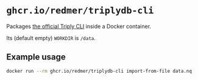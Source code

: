 # `ghcr.io/redmer/triplydb-cli`

Packages [the official Triply CLI][docs] inside a Docker container.

Its (default empty) `WORKDIR` is `/data`.

[docs]: https://docs.triply.cc/triply-cli/

## Example usage

```sh
docker run --rm ghcr.io/redmer/triplydb-cli import-from-file data.nq
```
